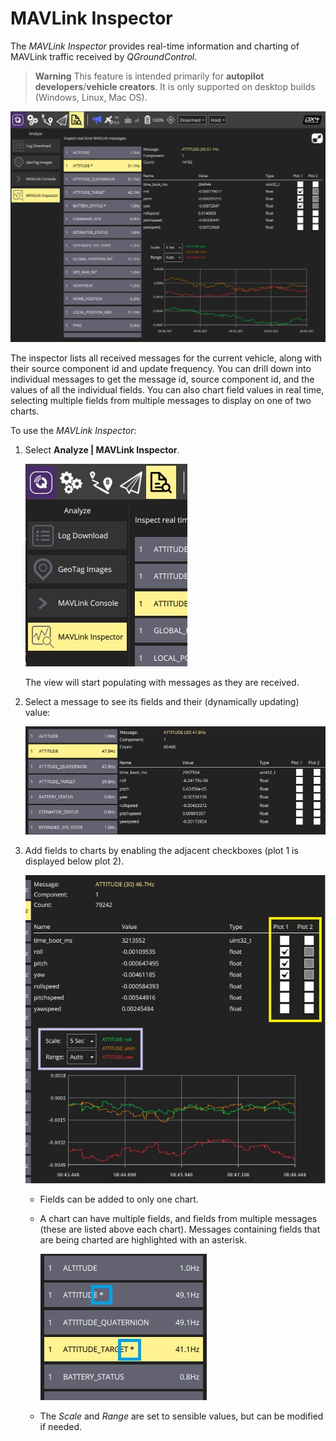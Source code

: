 # MAVLink Inspector

The *MAVLink Inspector* provides real-time information and charting of MAVLink traffic received by *QGroundControl*.

> **Warning** This feature is intended primarily for **autopilot developers**/**vehicle creators**. It is only supported on desktop builds (Windows, Linux, Mac OS).

![MAVLink inspector](../../assets/analyze/mavlink_inspector/mavlink_inspector.jpg)

The inspector lists all received messages for the current vehicle, along with their source component id and update frequency. You can drill down into individual messages to get the message id, source component id, and the values of all the individual fields. You can also chart field values in real time, selecting multiple fields from multiple messages to display on one of two charts.

To use the *MAVLink Inspector*:
1. Select **Analyze | MAVLink Inspector**.

   ![MAVLink inspector menu](../../assets/analyze/mavlink_inspector/mavlink_inspector_menu.jpg)

   The view will start populating with messages as they are received.

1. Select a message to see its fields and their (dynamically updating) value:

   ![MAVLink inspector: message detail](../../assets/analyze/mavlink_inspector/mavlink_inspector_message_details.jpg)

1. Add fields to charts by enabling the adjacent checkboxes (plot 1 is displayed below plot 2).

   ![MAVLink inspector: chart fields detail](../../assets/analyze/mavlink_inspector/mavlink_inspector_plot1.jpg)

   - Fields can be added to only one chart.
   - A chart can have multiple fields, and fields from multiple messages (these are listed above each chart). Messages containing fields that are being charted are highlighted with an asterisk.

     ![MAVLink inspector: chart fields detail](../../assets/analyze/mavlink_inspector/mavlink_inspector_charted_messages.jpg)
   - The *Scale* and *Range* are set to sensible values, but can be modified if needed.

